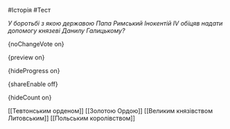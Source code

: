 #Історія #Тест

*У боротьбі з якою державою Папа Римський Інокентій IV обіцяв надати допомогу князеві Данилу Галицькому?*

{noChangeVote on}

{preview on}

{hideProgress on}

{shareEnable off}

{hideCount on}

[[Тевтонським орденом]]
[[Золотою Ордою]]
[[Великим князівством Литовським]]
[[Польським королівством]]
